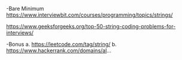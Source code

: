 

-Bare Minimum
https://www.interviewbit.com/courses/programming/topics/strings/

https://www.geeksforgeeks.org/top-50-string-coding-problems-for-interviews/


-Bonus
a. https://leetcode.com/tag/string/
b. https://www.hackerrank.com/domains/al...
